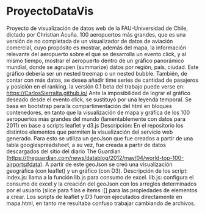 # ProyectoDataVis
Proyecto de visualización de datos web de la FAU-Universidad de Chile, dictado por Christian Acuña.  100 aeropuertos más grandes, que es una versión de no completada de un visualizador de datos de aviación comercial, cuyo propósito es mostrar, además del mapa, la información relevante del aeropuerto sobre el que se desarrolla un evento click, y al mismo tiempo, mostrar el aeropuerto dentro de un gráfico panorámico mundial, donde se agrupen (summarize) datos por región, país, ciudad. Este gráfico debería ser un nested treemap o un nested bubble. También, de contar con más datos, se desea añadir time series de cantidad de pasajeros y posición en el ranking. la versión 0.1 beta del trabajo puede verse en: https://CarlosSierralta.github.io/ Ante la imposibilidad de lograr el gráfico deseado desde el evento click, se sustituyó por una leyenda temporal.  Se basa en bootstrap para la compartimentación del html en bloques contenedores, en tanto que la visualización de mapa y gráfica de los 100 aeropuertos más grandes del mundo (lamentablemente con datos para 2011) en base a scripts leaflet y d3.js  Descripción:  En el repositorio los distintos elementos que permiten la visualización del servicio web generado. Para esto se utiliza un geoJson que fue creados a partir de una tabla googlespreadsheet, a su vez, fue creada a partir de datos descargados del sitio del diario The Guardian (https://theguardian.com/news/datablog/2012/may/04/world-top-100-airports#data).  A partir de este geoJson se creó una visualización geográfica (con leaflet) y un gráfico (con D3).  Descripción de los script:  index.js: llama a la función lib.js para consumo de excel. lib.js: configura el consumo de excel y la creación del geoJson con los arreglos determinados por el usuario (slice para filas e items :[] para las propiedades de elementos a crear.  Los scripts de leaflet y D3 fueron ejecutados directamente en mapa.html, en tanto me resultaba confuso trabajar cambiando de archivos.
